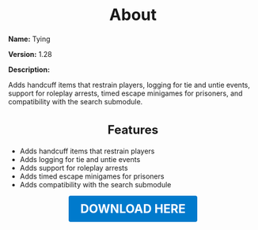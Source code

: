<h1 style="text-align:center; font-size:2rem; font-weight:bold;">About</h1>

**Name:**
Tying

**Version:**
1.28

**Description:**

Adds handcuff items that restrain players, logging for tie and untie events, support for roleplay arrests, timed escape minigames for prisoners, and compatibility with the search submodule.

<h2 style="text-align:center; font-size:1.5rem; font-weight:bold;">Features</h2>

- Adds handcuff items that restrain players
- Adds logging for tie and untie events
- Adds support for roleplay arrests
- Adds timed escape minigames for prisoners
- Adds compatibility with the search submodule





<p align="center"><a href="https://github.com/LiliaFramework/Modules/raw/refs/heads/gh-pages/tying.zip" style="display:inline-block;padding:12px 24px;font-size:1.5rem;font-weight:bold;text-decoration:none;color:#fff;background-color:var(--md-primary-fg-color,#007acc);border-radius:4px;">DOWNLOAD HERE</a></p>